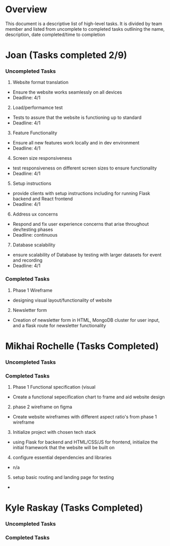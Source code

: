 # Overview

This document is a descriptive list of high-level tasks. It is divided by team member and listed from uncomplete to completed tasks outlining the name, description, date completed/time to completion

# Joan (Tasks completed 2/9)
### Uncompleted Tasks
1. Website format translation
 * Ensure the website works seamlessly on all devices
 * Deadline: 4/1

2. Load/performamce test
 * Tests to assure that the website is functioning up to standard
 * Deadline: 4/1

3. Feature Functionality
 * Ensure all new features work locally and in dev environment
 * Deadline: 4/1

4. Screen size responsiveness
 * test responsiveness on different screen sizes to ensure functionality
 * Deadline: 4/1

5. Setup instructions
 * provide clients with setup instructions including for running Flask backend and React frontend
 * Deadline: 4/1
 
6. Address ux concerns
 * Respond and fix user experience concerns that arise throughout dev/testing phases
 * Deadline: continuous

7. Database scalability
 * ensure scalability of Database by testing with larger datasets for event and recording
 * Deadline: 4/1

### Completed Tasks

1. Phase 1 Wireframe
* designing visual layout/functionality of website

2. Newsletter form
* Creation of newsletter form in HTML, MongoDB cluster for user input, and a flask route for newsletter functionality

# Mikhai Rochelle (Tasks Completed)
### Uncompleted Tasks
### Completed Tasks

1. Phase 1 Functional specification (visual
* Create a functional sepecification chart to frame and aid website design

2. phase 2 wireframe on figma
* Create website wireframes with different aspect ratio's from phase 1 wireframe

3. Initialize project with chosen tech stack
* using Flask for backend and HTML/CSS/JS for frontend, initialize the initial framework that the website will be built on

4. configure essential dependencies and libraries
* n/a

5. setup basic routing and landing page for testing
*

# Kyle Raskay (Tasks Completed)
### Uncompleted Tasks
### Completed Tasks
